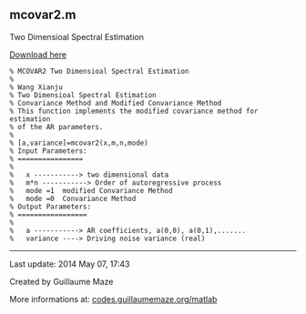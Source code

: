 ## mcovar2.m ##
Two Dimensioal Spectral Estimation

[Download here](http://guillaumemaze.googlecode.com/svn/trunk/matlab/codes/statistics/mcovar2.m)

```
% MCOVAR2 Two Dimensioal Spectral Estimation
%
% Wang Xianju
% Two Dimensioal Spectral Estimation
% Convariance Method and Modified Convariance Method
% This function implements the modified covariance method for estimation
% of the AR parameters.
%
% [a,variance]=mcovar2(x,m,n,mode)
% Input Parameters:
% ================
%
%   x -----------> two dimensional data 
%   m*n -----------> Order of autoregressive process
%   mode =1  modified Convariance Method
%   mode =0  Convariance Method
% Output Parameters:
% =================
%
%   a -----------> AR coefficients, a(0,0), a(0,1),.......
%   variance ----> Driving noise variance (real)
```

---

Last update: 2014 May 07, 17:43

Created by Guillaume Maze

More informations at: [codes.guillaumemaze.org/matlab](http://codes.guillaumemaze.org/matlab)